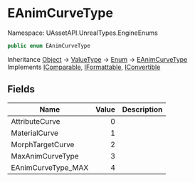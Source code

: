 # EAnimCurveType

Namespace: UAssetAPI.UnrealTypes.EngineEnums

```csharp
public enum EAnimCurveType
```

Inheritance [Object](https://docs.microsoft.com/en-us/dotnet/api/system.object) → [ValueType](https://docs.microsoft.com/en-us/dotnet/api/system.valuetype) → [Enum](https://docs.microsoft.com/en-us/dotnet/api/system.enum) → [EAnimCurveType](./uassetapi.unrealtypes.engineenums.eanimcurvetype.md)<br>
Implements [IComparable](https://docs.microsoft.com/en-us/dotnet/api/system.icomparable), [IFormattable](https://docs.microsoft.com/en-us/dotnet/api/system.iformattable), [IConvertible](https://docs.microsoft.com/en-us/dotnet/api/system.iconvertible)

## Fields

| Name | Value | Description |
| --- | --: | --- |
| AttributeCurve | 0 |  |
| MaterialCurve | 1 |  |
| MorphTargetCurve | 2 |  |
| MaxAnimCurveType | 3 |  |
| EAnimCurveType_MAX | 4 |  |
